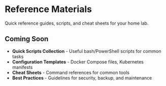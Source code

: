 # Reference Materials

Quick reference guides, scripts, and cheat sheets for your home lab.

## Coming Soon

- **Quick Scripts Collection** - Useful bash/PowerShell scripts for common tasks
- **Configuration Templates** - Docker Compose files, Kubernetes manifests
- **Cheat Sheets** - Command references for common tools
- **Best Practices** - Guidelines for security, backup, and maintenance
